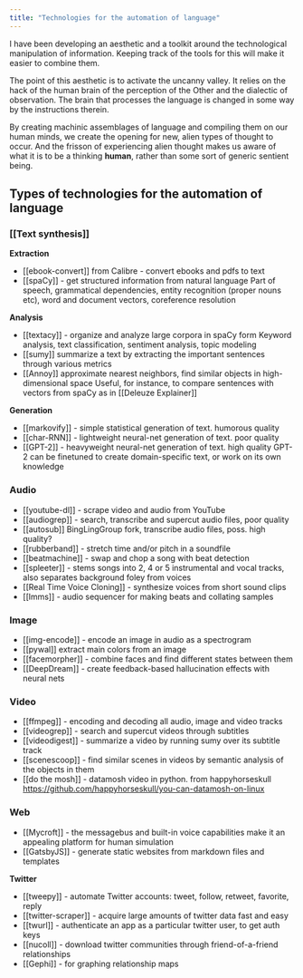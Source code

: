 ```yaml
---
title: "Technologies for the automation of language"
---
```


I have been developing an aesthetic and a toolkit around the technological manipulation of information. Keeping track of the tools for this will make it easier to combine them.

The point of this aesthetic is to activate the uncanny valley. It relies on the hack of the human brain of the perception of the Other and the dialectic of observation. The brain that processes the language is changed in some way by the instructions therein.

By creating machinic assemblages of language and compiling them on our human minds, we create the opening for new, alien types of thought to occur. And the frisson of experiencing alien thought makes us aware of what it is to be a thinking __human__, rather than some sort of generic sentient being.

## Types of technologies for the automation of language
### [[Text synthesis]]
**Extraction**

-	[[ebook-convert]] from Calibre - convert ebooks and pdfs to text
-	[[spaCy]] - get structured information from natural language
		Part of speech, grammatical dependencies, entity recognition (proper nouns etc), word and document vectors, coreference resolution

**Analysis**

-	[[textacy]] - organize and analyze large corpora in spaCy form
		Keyword analysis, text classification, sentiment analysis, topic modeling
-	[[sumy]] summarize a text by extracting the important sentences through various metrics
-	[[Annoy]] approximate nearest neighbors, find similar objects in high-dimensional space
		Useful, for instance, to compare sentences with vectors from spaCy as in [[Deleuze Explainer]]

**Generation**

-	[[markovify]] - simple statistical generation of text. humorous quality
-	[[char-RNN]] - lightweight neural-net generation of text. poor quality
-	[[GPT-2]] - heavyweight neural-net generation of text. high quality
		GPT-2 can be finetuned to create domain-specific text, or work on its own knowledge

### Audio

-	[[youtube-dl]] - scrape video and audio from YouTube
-	[[audiogrep]] - search, transcribe and supercut audio files, poor quality
-	[[autosub]] BingLingGroup fork, transcribe audio files, poss. high quality?
-	[[rubberband]] - stretch time and/or pitch in a soundfile
-	[[beatmachine]] - swap and chop a song with beat detection
-	[[spleeter]] - stems songs into 2, 4 or 5 instrumental and vocal tracks, also separates background foley from voices
-	[[Real Time Voice Cloning]] - synthesize voices from short sound clips
-	[[lmms]] - audio sequencer for making beats and collating samples

### Image

-	[[img-encode]] - encode an image in audio as a spectrogram
-	[[pywal]] extract main colors from an image
-	[[facemorpher]] - combine faces and find different states between them
-	[[DeepDream]] - create feedback-based hallucination effects with neural nets

### Video
-	[[ffmpeg]] - encoding and decoding all audio, image and video tracks
-	[[videogrep]] - search and supercut videos through subtitles
-	[[videodigest]] - summarize a video by running sumy over its subtitle track
-	[[scenescoop]] - find similar scenes in videos by semantic analysis of the objects in them
-	[[do the mosh]] - datamosh video in python. from happyhorseskull https://github.com/happyhorseskull/you-can-datamosh-on-linux

### Web
-	[[Mycroft]] - the messagebus and built-in voice capabilities make it an appealing platform for human simulation
-	[[GatsbyJS]] - generate static websites from markdown files and templates

**Twitter**
-	[[tweepy]] - automate Twitter accounts: tweet, follow, retweet, favorite, reply
-	[[twitter-scraper]] - acquire large amounts of twitter data fast and easy
-	[[twurl]] - authenticate an app as a particular twitter user, to get auth keys
-	[[nucoll]] - download twitter communities through friend-of-a-friend relationships
-	[[Gephi]] - for graphing relationship maps
